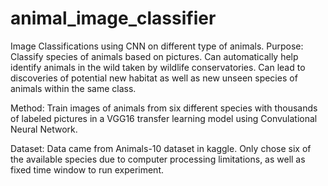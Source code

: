# animal_image_classifier
Image Classifications using CNN on different type of animals.
Purpose:
Classify species of animals based on pictures. Can automatically help identify animals in the wild taken by wildlife conservatories. Can lead to discoveries of potential new habitat as well as new unseen species of animals within the same class.

Method:
Train images of animals from six different species with thousands of labeled pictures in a VGG16 transfer learning model using Convulational Neural Network.

Dataset:
Data came from Animals-10 dataset in kaggle. Only chose six of the available species due to computer processing limitations, as well as fixed time window to run experiment.
